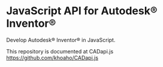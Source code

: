 JavaScript API for Autodesk® Inventor®
==========

Develop Autodesk® Inventor® in JavaScript.

This repository is documented at CADapi.js https://github.com/khoaho/CADapi.js
